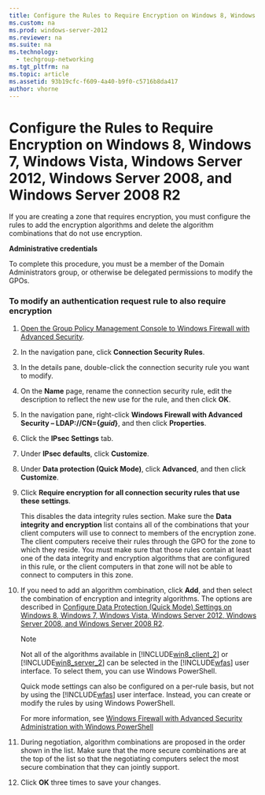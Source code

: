 ```yaml
---
title: Configure the Rules to Require Encryption on Windows 8, Windows 7, Windows Vista, Windows Server 2012, Windows Server 2008, and Windows Server 2008 R2
ms.custom: na
ms.prod: windows-server-2012
ms.reviewer: na
ms.suite: na
ms.technology: 
  - techgroup-networking
ms.tgt_pltfrm: na
ms.topic: article
ms.assetid: 93b19cfc-f609-4a40-b9f0-c5716b8da417
author: vhorne
---
```

# Configure the Rules to Require Encryption on Windows 8, Windows 7, Windows Vista, Windows Server 2012, Windows Server 2008, and Windows Server 2008 R2
If you are creating a zone that requires encryption, you must configure the rules to add the encryption algorithms and delete the algorithm combinations that do not use encryption.  
  
**Administrative credentials**  
  
To complete this procedure, you must be a member of the Domain Administrators group, or otherwise be delegated permissions to modify the GPOs.  
  
### To modify an authentication request rule to also require encryption  
  
1.  [Open the Group Policy Management Console to Windows Firewall with Advanced Security](../Topic/Open-the-Group-Policy-Management-Console-to-Windows-Firewall-with-Advanced-Security.md).  
  
2.  In the navigation pane, click **Connection Security Rules**.  
  
3.  In the details pane, double\-click the connection security rule you want to modify.  
  
4.  On the **Name** page, rename the connection security rule, edit the description to reflect the new use for the rule, and then click **OK**.  
  
5.  In the navigation pane, right\-click **Windows Firewall with Advanced Security – LDAP:\/\/CN\={***guid***}**, and then click **Properties**.  
  
6.  Click the **IPsec Settings** tab.  
  
7.  Under **IPsec defaults**, click **Customize**.  
  
8.  Under **Data protection \(Quick Mode\)**, click **Advanced**, and then click **Customize**.  
  
9. Click **Require encryption for all connection security rules that use these settings**.  
  
    This disables the data integrity rules section. Make sure the **Data integrity and encryption** list contains all of the combinations that your client computers will use to connect to members of the encryption zone. The client computers receive their rules through the GPO for the zone to which they reside. You must make sure that those rules contain at least one of the data integrity and encryption algorithms that are configured in this rule, or the client computers in that zone will not be able to connect to computers in this zone.  
  
10. If you need to add an algorithm combination, click **Add**, and then select the combination of encryption and integrity algorithms. The options are described in [Configure Data Protection &#40;Quick Mode&#41; Settings on Windows 8, Windows 7, Windows Vista, Windows Server 2012, Windows Server 2008, and Windows Server 2008 R2](../Topic/Configure-Data-Protection--Quick-Mode--Settings-on-Windows-8,-Windows-7,-Windows-Vista,-Windows-Server-2012,-Windows-Server-2008,-and-Windows-Server-2008-R2.md).  
  
    > [!NOTE]  
    > Not all of the algorithms available in [!INCLUDE[win8_client_2](../Token/win8_client_2_md.md)] or [!INCLUDE[win8_server_2](../Token/win8_server_2_md.md)] can be selected in the [!INCLUDE[wfas](../Token/wfas_md.md)] user interface. To select them, you can use Windows PowerShell.  
    >   
    > Quick mode settings can also be configured on a per\-rule basis, but not by using the [!INCLUDE[wfas](../Token/wfas_md.md)] user interface. Instead, you can create or modify the rules by using Windows PowerShell.  
    >   
    > For more information, see [Windows Firewall with Advanced Security Administration with Windows PowerShell](../Topic/Windows-Firewall-with-Advanced-Security-Administration-with-Windows-PowerShell.md)  
  
11. During negotiation, algorithm combinations are proposed in the order shown in the list. Make sure that the more secure combinations are at the top of the list so that the negotiating computers select the most secure combination that they can jointly support.  
  
12. Click **OK** three times to save your changes.  
  
